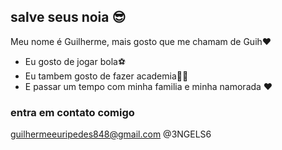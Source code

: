 ## salve seus noia 😎

Meu nome é Guilherme, mais gosto que me chamam de Guih❤️
- Eu gosto de jogar bola⚽
- Eu tambem gosto de fazer academia🏋️‍♂️
- E passar um tempo com minha familia e minha namorada ❤️

### entra em contato comigo

guilhermeeuripedes848@gmail.com
@3NGELS6
